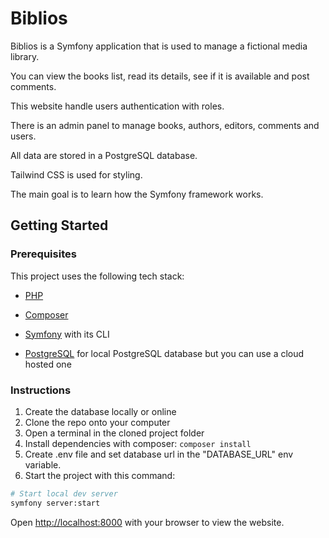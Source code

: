 # Biblios

Biblios is a Symfony application that is used to manage a fictional media library.

You can view the books list, read its details, see if it is available and post comments.

This website handle users authentication with roles.

There is an admin panel to manage books, authors, editors, comments and users.

All data are stored in a PostgreSQL database.

Tailwind CSS is used for styling.

The main goal is to learn how the Symfony framework works.

## Getting Started

### Prerequisites

This project uses the following tech stack:

-   [PHP](https://www.php.net/downloads)

-   [Composer](https://getcomposer.org/)

-   [Symfony](https://symfony.com/) with its CLI

-   [PostgreSQL](https://www.postgresql.org/) for local PostgreSQL database but you can use a cloud hosted one

### Instructions

1. Create the database locally or online
2. Clone the repo onto your computer
3. Open a terminal in the cloned project folder
4. Install dependencies with composer: `composer install`
5. Create .env file and set database url in the "DATABASE_URL" env variable.
6. Start the project with this command:

```bash
# Start local dev server
symfony server:start
```

Open [http://localhost:8000](http://localhost:8000) with your browser to view the website.
